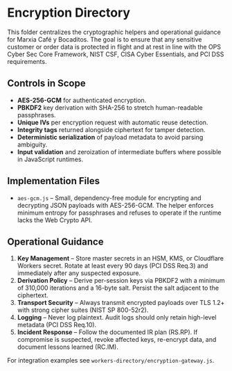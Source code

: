 # Encryption Directory

This folder centralizes the cryptographic helpers and operational guidance for Marxia Café y Bocaditos. The goal is to ensure that any sensitive customer or order data is protected in flight and at rest in line with the OPS Cyber Sec Core Framework, NIST CSF, CISA Cyber Essentials, and PCI DSS requirements.

## Controls in Scope
- **AES-256-GCM** for authenticated encryption.
- **PBKDF2** key derivation with SHA-256 to stretch human-readable passphrases.
- **Unique IVs** per encryption request with automatic reuse detection.
- **Integrity tags** returned alongside ciphertext for tamper detection.
- **Deterministic serialization** of payload metadata to avoid parsing ambiguity.
- **Input validation** and zeroization of intermediate buffers where possible in JavaScript runtimes.

## Implementation Files
- `aes-gcm.js` – Small, dependency-free module for encrypting and decrypting JSON payloads with AES-256-GCM. The helper enforces minimum entropy for passphrases and refuses to operate if the runtime lacks the Web Crypto API.

## Operational Guidance
1. **Key Management** – Store master secrets in an HSM, KMS, or Cloudflare Workers secret. Rotate at least every 90 days (PCI DSS Req.3) and immediately after any suspected exposure.
2. **Derivation Policy** – Derive per-session keys via PBKDF2 with a minimum of 310,000 iterations and a 16-byte salt. Persist the salt adjacent to the ciphertext.
3. **Transport Security** – Always transmit encrypted payloads over TLS 1.2+ with strong cipher suites (NIST SP 800-52r2).
4. **Logging** – Never log plaintext. Audit logs should only retain high-level metadata (PCI DSS Req.10).
5. **Incident Response** – Follow the documented IR plan (RS.RP). If compromise is suspected, revoke affected keys, re-encrypt data, and document lessons learned (RC.IM).

For integration examples see `workers-directory/encryption-gateway.js`.
